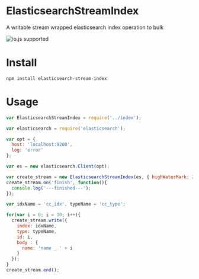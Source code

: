 # ElasticsearchStreamIndex

A writable stream wrapped elasticsearch index operation to bulk

![io.js supported](https://img.shields.io/badge/io.js-supported-green.svg?style=flat)

# Install

`npm install elasticsearch-stream-index`

# Usage

```javascript
var ElasticsearchStreamIndex = require('../index');

var elasticsearch = require('elasticsearch');

var opt = {
  host: 'localhost:9200',
  log: 'error'
};

var es = new elasticsearch.Client(opt);

var create_stream = new ElasticsearchStreamIndex(es, { highWaterMark: 2 });
create_stream.on('finish', function(){
  console.log('---finished---');
});

var idxName = 'cc_idx', typeName = 'cc_type';

for(var i = 0; i < 10; i++){
  create_stream.write({
    index: idxName,
    type: typeName,
    id: i,
    body : {
      name: 'name _ ' + i
    }
  });
}
create_stream.end();
```

